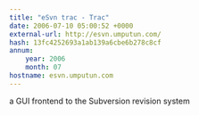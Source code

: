 ```yaml
---
title: "eSvn trac - Trac"
date: 2006-07-10 05:00:52 +0000
external-url: http://esvn.umputun.com/
hash: 13fc4252693a1ab139a6cbe6b278c8cf
annum:
    year: 2006
    month: 07
hostname: esvn.umputun.com
---
```


a GUI frontend to the Subversion revision system
